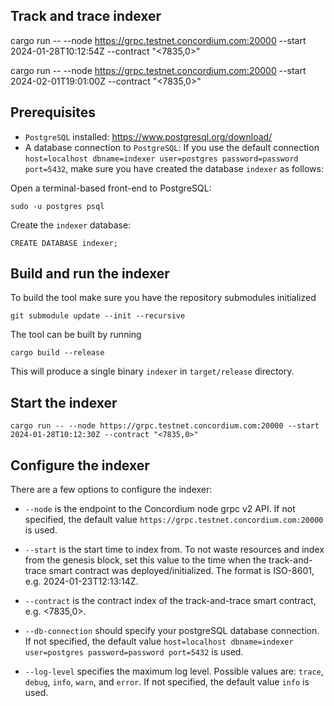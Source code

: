 ## Track and trace indexer

cargo run -- --node https://grpc.testnet.concordium.com:20000 --start 2024-01-28T10:12:54Z --contract "<7835,0>"

cargo run -- --node https://grpc.testnet.concordium.com:20000 --start 2024-02-01T19:01:00Z --contract "<7835,0>"

## Prerequisites

- `PostgreSQL` installed: https://www.postgresql.org/download/
-  A database connection to `PostgreSQL`: If you use the default connection `host=localhost dbname=indexer user=postgres password=password port=5432`, make sure you have created the database `indexer` as follows:

Open a terminal-based front-end to PostgreSQL:
```
sudo -u postgres psql
```

Create the `indexer` database:
```
CREATE DATABASE indexer;
```

## Build and run the indexer

To build the tool make sure you have the repository submodules initialized

```console
git submodule update --init --recursive
```

The tool can be built by running

```console
cargo build --release
```

This will produce a single binary `indexer` in `target/release` directory.

## Start the indexer

```console
cargo run -- --node https://grpc.testnet.concordium.com:20000 --start 2024-01-28T10:12:30Z --contract "<7835,0>"
```
## Configure the indexer

There are a few options to configure the indexer:

- `--node` is the endpoint to the Concordium node grpc v2 API. If not specified, the default value `https://grpc.testnet.concordium.com:20000` is used.

- `--start` is the start time to index from. To not waste resources and index from the genesis block, set this value to the time when the track-and-trace smart contract was deployed/initialized. The format is ISO-8601, e.g. 2024-01-23T12:13:14Z.

- `--contract` is the contract index of the track-and-trace smart contract, e.g. <7835,0>.

- `--db-connection` should specify your postgreSQL database connection. If not specified, the default value `host=localhost dbname=indexer user=postgres password=password port=5432` is used.

- `--log-level` specifies the maximum log level. Possible values are: `trace`, `debug`, `info`, `warn`, and `error`. If not specified, the default value `info` is used.